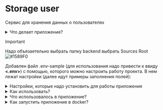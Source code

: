 # Storage user
Сервис для хранения данных о пользователях

<details>
<summary>Что делает приложение?</summary>
Функционал:

* Пользователь логиниться на сервисе и ему присваиваться bearer token в cookie браузера
* Работа с бд PostgreSQL
* Создавать пользователя может только админ
* К сервису к кадому эндпоинту написаны тесты
* Подключена докуменация и swagger для работы через браузер.
* Пользователь может получиться информация о себе, может ее изменять информация о себе и выводить список пользователей
* Админ может создавать, изменять, удалять и получаться постраничный список пользователей
</details>

> [!IMPORTANT]
> Надо объязаетельно выбрать папку backend выбрать Sources Root ![#1589F0](https://placehold.co/15x15/1589F0/1589F0.png)
> 
> Добавлен файл .env-sample (для использования надо привести к ввиду **<.env>**) с помощью, которого можно настроить работу проекта. В нем лежат настройки (далее идут примеры заполнения полей):
<details>
<summary>Настройки, которые надо установить для работы приложения</summary>

| Значение | Содержание | Примечание |
|-----|-----------|-----:|
|     **SECRET_KEY**| ahrfgyu34hfy3qh4fy4hufy3qfyb3k4f       |     код генерируется командой, которая указана ниже|
|     **POSTGRES_DB**| NAME_BD   |     название базы данных |
|     **POSTGRES_USER**| USER_BD   |     название пользователя базы данных |
|     **POSTGRES_PASSWORD**| PASSWORD_BD   |     пароль базы данных |
|     **POSTGRES_SERVER**| HOST_BD   |     подключение к базе данных |
|     **POSTGRES_DRIVER**| postgresql   |     типы подключение к базе данных PostgreSQL |
|     **SUPERUSER_EMAIL**| email_superuser       |     установить почту суперюзера|
|     **SUPERUSER_PASSWORD**| password_superuser       |     установить пароль суперюзера|
|     **COOKIE_NAME**| bearer       |     название ключа cookie, который присвается пользователю при вхождение на сервис|
|     **EMAIL_TEST_USER**| test@test.ru       |     установить email для тестового пользоватлея|
|     **PASSWORD_TEST_USER**| test       |     установить пароль для тестового пользователя|

</details>

<details>

<summary>Как использовать?</summary>

* Переходим в папку где будет лежать код

* Копируем код с git:
  <pre><code>git clone git@github.com:Plutarxi99/storage_user.git</code></pre>

* Создаем виртуальное окружение:
  <pre><code>python3 -m venv env</code></pre>
  <pre><code>source env/bin/activate</code></pre>

* После установки нужных настроeк в файле **<.env>**. Надо выполнить команду для установки пакетов:
  <pre><code>pip install -r requirements.txt </code></pre>

* Создать секретный ключ:
  <pre><code>openssl rand -hex 32</code></pre>

* Удалить все миграции  storage_user/backend/migrations/versions;

* Создать базу данных:
  <pre><code>psql -U postgres</code></pre>
  <pre><code>create database storage_user;</code></pre>

* Заполнить файл .env и приложение готово к запуску;

* Создать первого пользователя в сервеси. Перейти в файл storage_user/backend/app:backend_pre_start.py. И исполнить его:


</details>

<details>

<summary>Что использовалось в приложение?</summary>
Функционал:

* Подключено fastapi_filter для пагинации
* Подключено jwt для авторизации пользователя Bearer token
* Подключено PostgreSQL
* Обложил тестами все эндпоинты сервиса
* Добавил миграции с помощью alembic
* Добавил инструкции для создания docker-compose
</details>

<details>

<summary>Как запустить приложение в docker?</summary>
Функционал:

* Выполняем код:
  <pre><code>docker-compose build</code></pre>
  <pre><code>docker-compose up</code></pre>
  
* Для создания первого пользователя и начать пользоваться сервисом:
  <pre><code>docker exec app python3 backend/src/backend_pre_start.py</code></pre>
</details>

